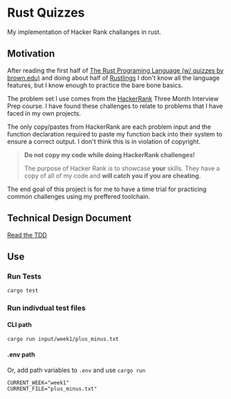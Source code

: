 # Rust Quizzes

My implementation of Hacker Rank challanges in rust.

## Motivation
After reading the first half of [The Rust Programing Language (w/ quizzes by brown.edu)](https://rust-book.cs.brown.edu/) and doing about half of [Rustlings](https://github.com/rust-lang/rustlings/) I don't know all the language features, but I know enough to practice the bare bone basics.

The problem set I use comes from the [HackerRank](https://https://www.hackerrank.com/challenges) Three Month Interview Prep course. I have found these challenges to relate to problems that I have faced in my own projects.

The only copy/pastes from HackerRank are each problem input and the function declaration required to paste my function back into their system to ensure a correct output.
I don't think this is in violation of copyright.

> **Do not copy my code while doing HackerRank challenges!**
> 
> The purpose of Hacker Rank is to showcase **your** skills.
> They have a copy of all of my code and **will catch you if you are cheating.**

The end goal of this project is for me to have a time trial for practicing common challenges using my preffered toolchain.

## Technical Design Document
[Read the TDD]()

## Use 

### Run Tests
`cargo test`

### Run indivdual test files
#### CLI path
`cargo run input/week1/plus_minus.txt`

#### .env path
Or, add path variables to `.env` and use `cargo run`
```
CURRENT_WEEK="week1"
CURRENT_FILE="plus_minus.txt"
```
